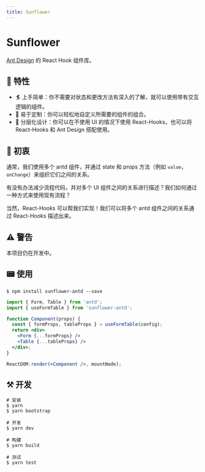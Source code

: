 ```yaml
---
title: Sunflower
---
```


# Sunflower

[Ant Design](https://ant.design) 的 React Hook 组件库。


## 🎩 特性

- 🏄 上手简单：你不需要对状态和更改方法有深入的了解，就可以使用带有交互逻辑的组件。
- 💅 易于定制：你可以轻松地自定义所需要的组件的组合。
- 👯 分层化设计：你可以在不使用 UI 的情况下使用 React-Hooks，也可以将 React-Hooks 和 Ant Design 搭配使用。


## 🤔 初衷

通常，我们使用多个 antd 组件，并通过 state 和 props 方法（例如 `value`，`onChange`）来组织它们之间的关系。

有没有办法减少流程代码，并对多个 UI 组件之间的关系进行描述？我们如何通过一种方式来使用现有流程？

当然，React-Hooks 可以帮我们实现！我们可以将多个 antd 组件之间的关系通过 React-Hooks 描述出来。


## ⚠️ 警告

本项目仍在开发中。


## 📟 使用

```
$ npm install sunflower-antd --save
```


```jsx
import { Form, Table } from 'antd';
import { useFormTable } from 'sunflower-antd';

function Component(props) {
  const { formProps, tableProps } = useFormTable(config);
  return <div>
    <Form {...formProps} />
    <Table {...tableProps} />
  </div>;
}

ReactDOM.render(<Component />, mountNode);
```


## ⚒ 开发

```
# 安装
$ yarn
$ yarn bootstrap

# 开发
$ yarn dev

# 构建
$ yarn build

# 测试
$ yarn test
```

